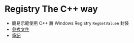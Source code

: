 # Registry The C++ way

* 簡易示範使用 C++ 將 Windows Registry `RegGetValueA` 封裝
* [參考文件](https://docs.microsoft.com/en-US/archive/msdn-magazine/2017/may/c-use-modern-c-to-access-the-windows-registry)
* [筆記](https://hackmd.io/@JiUWg46gQwKA9NgI5JILfw/rJ-X0BET8)